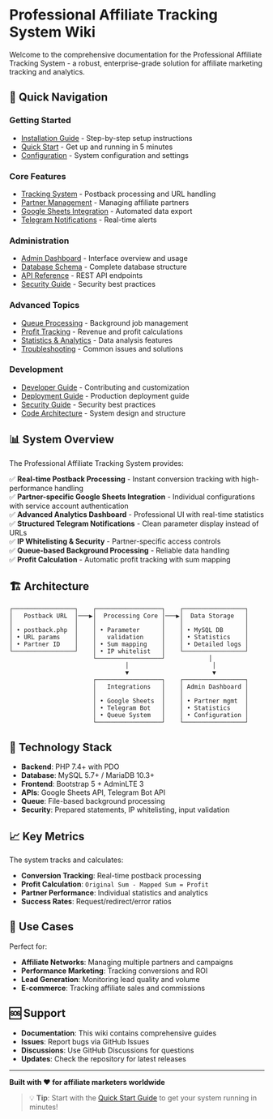 # Professional Affiliate Tracking System Wiki

Welcome to the comprehensive documentation for the Professional Affiliate Tracking System - a robust, enterprise-grade solution for affiliate marketing tracking and analytics.

## 🚀 Quick Navigation

### Getting Started
- [Installation Guide](Installation-Guide) - Step-by-step setup instructions
- [Quick Start](Quick-Start) - Get up and running in 5 minutes
- [Configuration](Configuration) - System configuration and settings

### Core Features
- [Tracking System](Tracking-System) - Postback processing and URL handling
- [Partner Management](Partner-Management) - Managing affiliate partners
- [Google Sheets Integration](Google-Sheets-Integration) - Automated data export
- [Telegram Notifications](Telegram-Notifications) - Real-time alerts

### Administration
- [Admin Dashboard](Admin-Dashboard) - Interface overview and usage
- [Database Schema](Database-Schema) - Complete database structure
- [API Reference](API-Reference) - REST API endpoints
- [Security Guide](Security-Guide) - Security best practices

### Advanced Topics
- [Queue Processing](Queue-Processing) - Background job management
- [Profit Tracking](Profit-Tracking) - Revenue and profit calculations
- [Statistics & Analytics](Statistics-Analytics) - Data analysis features
- [Troubleshooting](Troubleshooting) - Common issues and solutions

### Development
- [Developer Guide](Developer-Guide) - Contributing and customization
- [Deployment Guide](Deployment-Guide) - Production deployment guide
- [Security Guide](Security-Guide) - Security best practices
- [Code Architecture](Code-Architecture) - System design and structure

## 📊 System Overview

The Professional Affiliate Tracking System provides:

✅ **Real-time Postback Processing** - Instant conversion tracking with high-performance handling  
✅ **Partner-specific Google Sheets Integration** - Individual configurations with service account authentication  
✅ **Advanced Analytics Dashboard** - Professional UI with real-time statistics  
✅ **Structured Telegram Notifications** - Clean parameter display instead of URLs  
✅ **IP Whitelisting & Security** - Partner-specific access controls  
✅ **Queue-based Background Processing** - Reliable data handling  
✅ **Profit Calculation** - Automatic profit tracking with sum mapping  

## 🏗️ Architecture

```
┌─────────────────┐    ┌──────────────────┐    ┌─────────────────┐
│   Postback URL  │───▶│  Processing Core │───▶│  Data Storage   │
│                 │    │                  │    │                 │
│ • postback.php  │    │ • Parameter      │    │ • MySQL DB      │
│ • URL params    │    │   validation     │    │ • Statistics    │
│ • Partner ID    │    │ • Sum mapping    │    │ • Detailed logs │
└─────────────────┘    │ • IP whitelist   │    └─────────────────┘
                       └──────────────────┘            │
                                │                       │
                                ▼                       ▼
                       ┌──────────────────┐    ┌─────────────────┐
                       │   Integrations   │    │ Admin Dashboard │
                       │                  │    │                 │
                       │ • Google Sheets  │    │ • Partner mgmt  │
                       │ • Telegram Bot   │    │ • Statistics    │
                       │ • Queue System   │    │ • Configuration │
                       └──────────────────┘    └─────────────────┘
```

## 🔧 Technology Stack

- **Backend**: PHP 7.4+ with PDO
- **Database**: MySQL 5.7+ / MariaDB 10.3+
- **Frontend**: Bootstrap 5 + AdminLTE 3
- **APIs**: Google Sheets API, Telegram Bot API
- **Queue**: File-based background processing
- **Security**: Prepared statements, IP whitelisting, input validation

## 📈 Key Metrics

The system tracks and calculates:
- **Conversion Tracking**: Real-time postback processing
- **Profit Calculation**: `Original Sum - Mapped Sum = Profit`
- **Partner Performance**: Individual statistics and analytics
- **Success Rates**: Request/redirect/error ratios

## 🎯 Use Cases

Perfect for:
- **Affiliate Networks**: Managing multiple partners and campaigns
- **Performance Marketing**: Tracking conversions and ROI
- **Lead Generation**: Monitoring lead quality and volume
- **E-commerce**: Tracking affiliate sales and commissions

## 🆘 Support

- **Documentation**: This wiki contains comprehensive guides
- **Issues**: Report bugs via GitHub Issues
- **Discussions**: Use GitHub Discussions for questions
- **Updates**: Check the repository for latest releases

---

**Built with ❤️ for affiliate marketers worldwide**

> 💡 **Tip**: Start with the [Quick Start Guide](Quick-Start) to get your system running in minutes!
